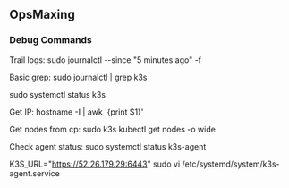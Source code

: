 ## OpsMaxing


### Debug Commands
Trail logs:
sudo journalctl --since "5 minutes ago" -f

Basic grep:
sudo journalctl | grep k3s

sudo systemctl status k3s

Get IP:
hostname -I | awk '{print $1}'

Get nodes from cp:
sudo k3s kubectl get nodes -o wide

Check agent status:
sudo systemctl status k3s-agent

K3S_URL="https://52.26.179.29:6443"
sudo vi /etc/systemd/system/k3s-agent.service
